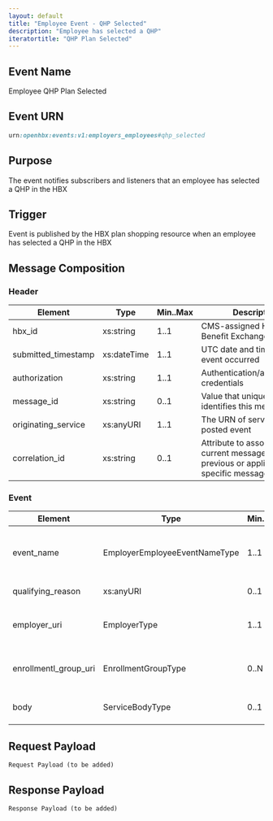 ```yaml
---
layout: default
title: "Employee Event - QHP Selected"
description: "Employee has selected a QHP"
iteratortitle: "QHP Plan Selected"
---
```

## Event Name
Employee QHP Plan Selected

## Event URN
```Ruby
urn:openhbx:events:v1:employers_employees#qhp_selected
```

## Purpose
The event notifies subscribers and listeners that an employee has selected a QHP in the HBX

## Trigger
Event is published by the HBX plan shopping resource when an employee has selected a QHP in the HBX

## Message Composition

### Header
| Element | Type | Min..Max | Description |
| ------- | ---- | -------- | ----------- |
| hbx_id              | xs:string   | 1..1 | CMS-assigned Health Benefit Exchange identifier |
| submitted_timestamp | xs:dateTime | 1..1 | UTC date and time when event occurred |
| authorization       | xs:string   | 1..1 | Authentication/authorization credentials |
| message_id          | xs:string   | 0..1 | Value that uniquely identifies this message |
| originating_service | xs:anyURI   | 1..1 | The URN of service that posted event |
| correlation_id      | xs:string   | 0..1 | Attribute to associate the current message with previous or application-specific message |

### Event
| Element | Type | Min..Max | Description
| ------- | ---- | -------- | ---------- |
| event_name | EmployerEmployeeEventNameType | 1..1 | Event notification type for SHOP employee |
| qualifying_reason | xs:anyURI | 0..1 |  Reason event generated |
| employer_uri | EmployerType | 1..1 | Employer associated with the Employee
| enrollmentl_group_uri | EnrollmentGroupType  | 0..N | Employer associated with the Employee |
| body | ServiceBodyType | 0..1 | Optional - EmployerType restriction

## Request Payload
```
Request Payload (to be added)
```

## Response Payload
```
Response Payload (to be added)
```

